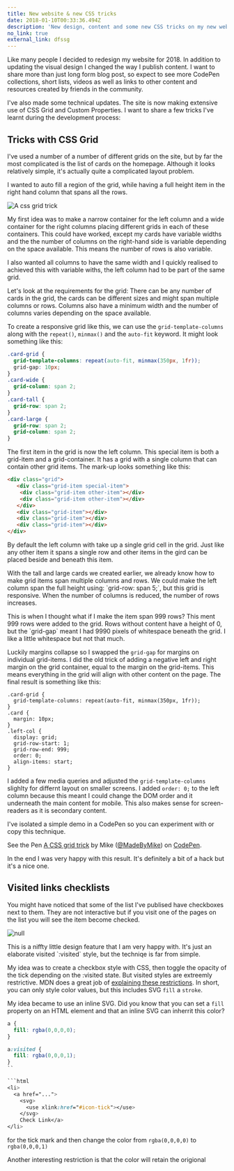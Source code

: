 ```yaml
---
title: New website & new CSS tricks
date: 2018-01-10T00:33:36.494Z
description: 'New design, content and some new CSS tricks on my new website.'
no_link: true
external_link: dfssg
---
```

Like many people I decided to redesign my website for 2018. In addition to updating the visual design I changed the way I publish content. I want to share more than just long form blog post, so expect to see more CodePen collections, short lists, videos as well as links to other content and resources created by friends in the community.

I've also made some technical updates. The site is now making extensive use of CSS Grid and Custom Properties. I want to share a few tricks I've learnt during the development process:

## Tricks with CSS Grid

I've used a number of a number of different grids on the site, but by far the most complicated is the list of cards on the homepage. Although it looks relatively simple, it's actually quite a complicated layout problem. 

I wanted to auto fill a region of the grid, while having a full height item in the right hand column that spans all the rows.

![A css grid trick](/img/grid-trick.png)

My first idea was to make a narrow container for the left column and a wide container for the right columns placing different grids in each of these containers. This could have worked, except my cards have variable widths and the the number of columns on the right-hand side is variable depending on the space available. This means the number of rows is also variable.

I also wanted all columns to have the same width and I quickly realised to achieved this with variable withs, the left column had to be part of the same grid.

Let's look at the requirements for the grid: There can be any number of cards in the grid, the cards can be different sizes and might span multiple columns or rows. Columns also have a minimum width and the number of columns varies depending on the space available. 

To create a responsive grid like this, we can use the `grid-template-columns` along with the `repeat()`, `minmax()` and the `auto-fit` keyword. It might look something like this:

```css
.card-grid {
  grid-template-columns: repeat(auto-fit, minmax(350px, 1fr));
  grid-gap: 10px;
}
.card-wide {
  grid-column: span 2;
}
.card-tall {
  grid-row: span 2;
}
.card-large {
  grid-row: span 2;
  grid-column: span 2;
}
```

The first item in the grid is now the left column. This special item is both a grid-item and a grid-container. It has a grid with a single column that can contain other grid items. The mark-up looks something like this:

```html
<div class="grid">
   <div class="grid-item special-item">
    <div class="grid-item other-item"></div>
    <div class="grid-item other-item"></div>
   </div>
   <div class="grid-item"></div>
   <div class="grid-item"></div>
   <div class="grid-item"></div>
</div>
```

By default the left column with take up a single grid cell in the grid. Just like any other item it spans a single row and other items in the gird can be placed beside and beneath this item.

With the tall and large cards we created earlier, we already know how to make grid items span multiple columns and rows. We could make the left column span the full height using: \`grid-row: span 5;\`, but this grid is responsive. When the number of columns is reduced, the number of rows increases. 

This is when I thought what if I make the item span 999 rows? This ment 999 rows were added to the grid. Rows without content have a height of 0, but the \`grid-gap\` meant I had 9990 pixels of whitespace beneath the grid. I like a little whitespace but not that much.

Luckily margins collapse so I swapped the `grid-gap` for margins on individual grid-items. I did the old trick of adding a negative left and right margin on the grid container, equal to the margin on the grid-items. This means everything in the grid will align with other content on the page. The final result is something like this:

```
.card-grid {
  grid-template-columns: repeat(auto-fit, minmax(350px, 1fr));
}
.card {
  margin: 10px;
}
.left-col {
  display: grid;
  grid-row-start: 1;
  grid-row-end: 999;
  order: 0;
  align-items: start;
}
```

I added a few media queries and adjusted the `grid-template-columns` slighlty for differnt layout on smaller screens. I added `order: 0;` to the left column because this meant I could change the DOM order and it underneath the main content for mobile. This also makes sense for screen-readers as it is secondary content.

I've isolated a simple demo in a CodePen so you can experiment with or copy this technique. 

<p data-height="495" data-theme-id="light" data-slug-hash="ppwPBo" data-default-tab="html,result" data-user="MadeByMike" data-embed-version="2" data-pen-title="A CSS grid trick" class="codepen">See the Pen <a href="https://codepen.io/MadeByMike/pen/ppwPBo/">A CSS grid trick</a> by Mike (<a href="https://codepen.io/MadeByMike">@MadeByMike</a>) on <a href="https://codepen.io">CodePen</a>.</p>
<script async src="https://production-assets.codepen.io/assets/embed/ei.js"></script> 

In the end I was very happy with this result. It's definitely a bit of a hack but it's a nice one.

## Visited links checklists

You might have noticed that some of the list I've publised have checkboxes next to them. They are not interactive but if you visit one of the pages on the list you will see the item become checked.

![null](/img/check-list.png)

This is a niffty little design feature that I am very happy with. It's just an elaborate visited \`:visited\` style, but the techniqe is far from simple. 

My idea was to create a checkbox style with CSS, then toggle the opacity of the tick depending on the :visited state. But visited styles are extreemly restrictive. MDN does a great job of [explaining these restrictions](https://developer.mozilla.org/en-US/docs/Web/CSS/%3Avisited). In short, you can only style color values, but this includes SVG `fill` a `stroke`.

My idea became to use an inline SVG. Did you know that you can set a `fill` property on an HTML element and that an inline SVG can inherrit this color?

```css
a {
  fill: rgba(0,0,0,0);
}

a:visited {
  fill: rgba(0,0,0,1);
}
``

```html
<li>
  <a href="...">
    <svg>
      <use xlink:href="#icon-tick"></use>
    </svg>
    Check Link</a>
</li>
```

for the tick mark and then change the color from `rgba(0,0,0,0)` to `rgba(0,0,0,1)`

Another interesting restriction is that the color will retain the origional 
